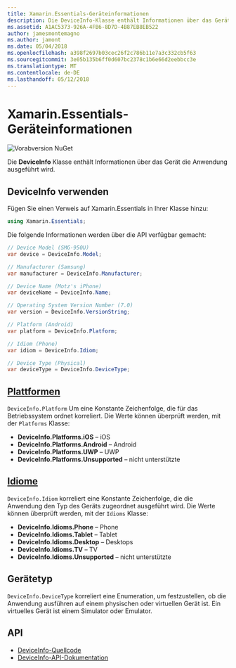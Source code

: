 ```yaml
---
title: Xamarin.Essentials-Geräteinformationen
description: Die DeviceInfo-Klasse enthält Informationen über das Gerät die Anwendung ausgeführt wird.
ms.assetid: A1AC5373-926A-4FB6-8D7D-4B87EB8EB522
author: jamesmontemagno
ms.author: jamont
ms.date: 05/04/2018
ms.openlocfilehash: a398f2697b03cec26f2c786b11e7a3c332cb5f63
ms.sourcegitcommit: 3e05b135b6ff0d607bc2378c1b6e66d2eebbcc3e
ms.translationtype: MT
ms.contentlocale: de-DE
ms.lasthandoff: 05/12/2018
---
```

# <a name="xamarinessentials-device-information"></a>Xamarin.Essentials-Geräteinformationen

![Vorabversion NuGet](~/media/shared/pre-release.png)

Die **DeviceInfo** Klasse enthält Informationen über das Gerät die Anwendung ausgeführt wird.

## <a name="using-deviceinfo"></a>DeviceInfo verwenden

Fügen Sie einen Verweis auf Xamarin.Essentials in Ihrer Klasse hinzu:

```csharp
using Xamarin.Essentials;
```

Die folgende Informationen werden über die API verfügbar gemacht:

```csharp
// Device Model (SMG-950U)
var device = DeviceInfo.Model;

// Manufacturer (Samsung)
var manufacturer = DeviceInfo.Manufacturer;

// Device Name (Motz's iPhone)
var deviceName = DeviceInfo.Name;

// Operating System Version Number (7.0)
var version = DeviceInfo.VersionString;

// Platform (Android)
var platform = DeviceInfo.Platform;

// Idiom (Phone)
var idiom = DeviceInfo.Idiom;

// Device Type (Physical)
var deviceType = DeviceInfo.DeviceType;
```

## <a name="platformsxrefxamarinessentialsdeviceinfoplatforms"></a>[Plattformen](xref:Xamarin.Essentials.DeviceInfo.Platforms)

`DeviceInfo.Platform` Um eine Konstante Zeichenfolge, die für das Betriebssystem ordnet korreliert. Die Werte können überprüft werden, mit der `Platforms` Klasse:

- **DeviceInfo.Platforms.iOS** – iOS
- **DeviceInfo.Platforms.Android** – Android
- **DeviceInfo.Platforms.UWP** – UWP
- **DeviceInfo.Platforms.Unsupported** – nicht unterstützte

## <a name="idiomsxrefxamarinessentialsdeviceinfoidioms"></a>[Idiome](xref:Xamarin.Essentials.DeviceInfo.Idioms)

`DeviceInfo.Idiom` korreliert eine Konstante Zeichenfolge, die die Anwendung den Typ des Geräts zugeordnet ausgeführt wird. Die Werte können überprüft werden, mit der `Idioms` Klasse:

- **DeviceInfo.Idioms.Phone** – Phone
- **DeviceInfo.Idioms.Tablet** – Tablet
- **DeviceInfo.Idioms.Desktop** – Desktops
- **DeviceInfo.Idioms.TV** – TV
- **DeviceInfo.Idioms.Unsupported** – nicht unterstützte

## <a name="device-type"></a>Gerätetyp

`DeviceInfo.DeviceType` korreliert eine Enumeration, um festzustellen, ob die Anwendung ausführen auf einem physischen oder virtuellen Gerät ist. Ein virtuelles Gerät ist einem Simulator oder Emulator.

## <a name="api"></a>API

- [DeviceInfo-Quellcode](https://github.com/xamarin/Essentials/tree/master/Xamarin.Essentials/DeviceInfo)
- [DeviceInfo-API-Dokumentation](xref:Xamarin.Essentials.DeviceInfo)
